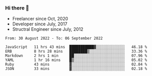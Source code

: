 ### Hi there 👋

- Freelancer since Oct, 2020
- Developer since July, 2017
- Structral Engineer since July, 2012

<!--START_SECTION:waka-->

```text
From: 30 August 2022 - To: 06 September 2022

JavaScript   11 hrs 43 mins  ███████████▓░░░░░░░░░░░░░   46.18 %
ERB          8 hrs 28 mins   ████████▒░░░░░░░░░░░░░░░░   33.36 %
Markdown     2 hrs 1 min     ██░░░░░░░░░░░░░░░░░░░░░░░   07.96 %
YAML         1 hr 16 mins    █▒░░░░░░░░░░░░░░░░░░░░░░░   05.02 %
Ruby         43 mins         ▓░░░░░░░░░░░░░░░░░░░░░░░░   02.84 %
JSON         33 mins         ▓░░░░░░░░░░░░░░░░░░░░░░░░   02.18 %
```

<!--END_SECTION:waka-->
